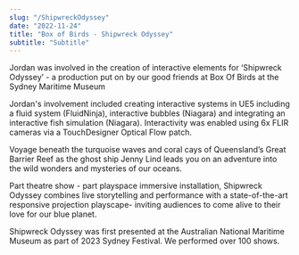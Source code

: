 ```yaml
---
slug: "/ShipwreckOdyssey"
date: "2022-11-24"
title: "Box of Birds - Shipwreck Odyssey"
subtitle: "Subtitle"
---
```

<!---
slug: must match link: URL in .Work.js
-->
<p> Jordan was involved in the creation of interactive elements for ‘Shipwreck Odyssey’ -  a production put on by our good friends at Box Of Birds at the Sydney Maritime Museum

Jordan's involvement included creating interactive systems in UE5  including a fluid system (FluidNinja), interactive bubbles (Niagara) and integrating an interactive fish simulation (Niagara).
Interactivity was enabled using 6x FLIR cameras via a TouchDesigner Optical Flow patch.

Voyage beneath the turquoise waves and coral cays of Queensland’s Great Barrier Reef as the ghost ship Jenny Lind leads you on an adventure into the wild wonders and mysteries of our oceans.

Part theatre show - part playspace immersive installation, Shipwreck Odyssey combines live storytelling and performance with a state-of-the-art responsive projection playscape- inviting audiences to come alive to their love for our blue planet.

Shipwreck Odyssey was first presented at the Australian National Maritime Museum as part of 2023 Sydney Festival. We performed over 100 shows. 
 </p>